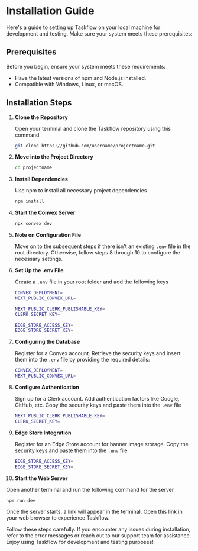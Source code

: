 # Installation Guide

Here's a guide to setting up Taskflow on your local machine for development and testing. Make sure your system meets these prerequisites:

## Prerequisites

Before you begin, ensure your system meets these requirements:

- Have the latest versions of npm and Node.js installed.
- Compatible with Windows, Linux, or macOS.

## Installation Steps

1. **Clone the Repository**

   Open your terminal and clone the Taskflow repository using this command

   ```bash
   git clone https://github.com/username/projectname.git
   ```

2. **Move into the Project Directory**

   ```bash
   cd projectname
   ```

3. **Install Dependencies**

   Use npm to install all necessary project dependencies

   ```bash
   npm install
   ```

4. **Start the Convex Server**

   ```bash
   npx convex dev
   ```

5. **Note on Configuration File**

   Move on to the subsequent steps if there isn't an existing `.env` file in the root directory. Otherwise, follow steps 8 through 10 to configure the necessary settings.

6. **Set Up the .env File**

   Create a `.env` file in your root folder and add the following keys

   ```bash
   CONVEX_DEPLOYMENT=
   NEXT_PUBLIC_CONVEX_URL=

   NEXT_PUBLIC_CLERK_PUBLISHABLE_KEY=
   CLERK_SECRET_KEY=

   EDGE_STORE_ACCESS_KEY=
   EDGE_STORE_SECRET_KEY=
   ```

7. **Configuring the Database**

   Register for a Convex account. Retrieve the security keys and insert them into the `.env` file by providing the required details:

   ```bash
   CONVEX_DEPLOYMENT=
   NEXT_PUBLIC_CONVEX_URL=
   ```
   
8. **Configure Authentication**

   Sign up for a Clerk account. Add authentication factors like Google, GitHub, etc. Copy the security keys and paste them into the `.env` file

   ```bash
   NEXT_PUBLIC_CLERK_PUBLISHABLE_KEY=
   CLERK_SECRET_KEY=
   ```

9. **Edge Store Integration**

   Register for an Edge Store account for banner image storage. Copy the security keys and paste them into the `.env` file

   ```bash
   EDGE_STORE_ACCESS_KEY=
   EDGE_STORE_SECRET_KEY=
   ```

10. **Start the Web Server**

   Open another terminal and run the following command for the server

   ```bash
   npm run dev
   ```

Once the server starts, a link will appear in the terminal. Open this link in your web browser to experience Taskflow.

Follow these steps carefully. If you encounter any issues during installation, refer to the error messages or reach out to our support team for assistance. Enjoy using Taskflow for development and testing purposes!
